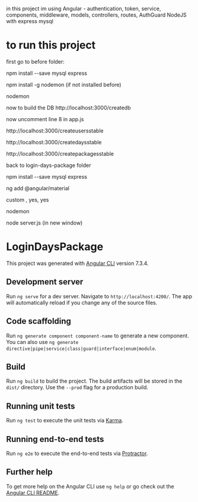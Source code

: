 in this project im using 
Angular - authentication, token, service, components, middleware, models, controllers, routes, AuthGuard
NodeJS with express
mysql

# to run this project
first go to before folder:

npm install --save mysql express

npm install -g nodemon (if not installed before)

nodemon



now to build the DB
http://localhost:3000/createdb

now uncomment line 8 in app.js

http://localhost:3000/createusersstable

http://localhost:3000/createdaysstable

http://localhost:3000/createpackagesstable


back to login-days-package folder

npm install --save mysql express

ng add @angular/material

custom , yes, yes

nodemon

node server.js  (in new window)




# LoginDaysPackage

This project was generated with [Angular CLI](https://github.com/angular/angular-cli) version 7.3.4.

## Development server

Run `ng serve` for a dev server. Navigate to `http://localhost:4200/`. The app will automatically reload if you change any of the source files.

## Code scaffolding

Run `ng generate component component-name` to generate a new component. You can also use `ng generate directive|pipe|service|class|guard|interface|enum|module`.

## Build

Run `ng build` to build the project. The build artifacts will be stored in the `dist/` directory. Use the `--prod` flag for a production build.

## Running unit tests

Run `ng test` to execute the unit tests via [Karma](https://karma-runner.github.io).

## Running end-to-end tests

Run `ng e2e` to execute the end-to-end tests via [Protractor](http://www.protractortest.org/).

## Further help

To get more help on the Angular CLI use `ng help` or go check out the [Angular CLI README](https://github.com/angular/angular-cli/blob/master/README.md).

